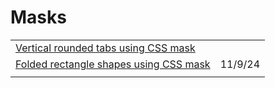 # Masks

|                                                                                                                        |         |
| ---------------------------------------------------------------------------------------------------------------------- | ------- |
| [Vertical rounded tabs using CSS mask](https://css-tip.com/vertical-rounded-tab/?ref=dailydev)                         |         |
| [Folded rectangle shapes using CSS mask](https://app.daily.dev/posts/folded-rectangle-shapes-using-css-mask-2yvi7v6pw) | 11/9/24 |
|                                                                                                                        |         |

